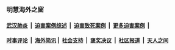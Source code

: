 
### 明慧海外之窗

####  [武汉肺炎](indexes/365.md?t=02082000) &nbsp;|&nbsp;  [迫害案例综述](indexes/328.md?t=02082000) &nbsp;|&nbsp; [迫害致死案例](indexes/277.md?t=02082000)  &nbsp;|&nbsp; [更多迫害案例](indexes/81.md?t=02082000)  &nbsp;|&nbsp; 
####  [时事评论](indexes/19.md?t=02082000) &nbsp;|&nbsp; [海外简讯](indexes/245.md?t=02082000)&nbsp;|&nbsp;  [社会支持](indexes/140.md?t=02082000) &nbsp;|&nbsp; [褒奖决议](indexes/282.md?t=02082000) &nbsp;|&nbsp; [社区报道](indexes/91.md?t=02082000)  &nbsp;|&nbsp; [天人之间](indexes/78.md?t=02082000) 

